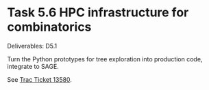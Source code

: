 Task 5.6 HPC infrastructure for combinatorics
=============================================

Deliverables: D5.1

Turn the Python prototypes for tree exploration into production code,
integrate to SAGE.

See [Trac Ticket 13580](http://trac.sagemath.org/ticket/13580).
